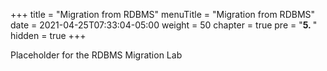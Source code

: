 +++
title = "Migration from RDBMS"
menuTitle = "Migration from RDBMS"
date = 2021-04-25T07:33:04-05:00
weight = 50
chapter = true
pre = "<b>5. </b>"
hidden = true
+++

Placeholder for the RDBMS Migration Lab
